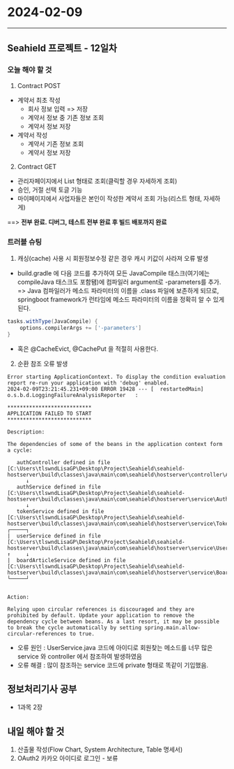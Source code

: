 # 2024-02-09

---

## Seahield 프로젝트 - 12일차

### 오늘 해야 할 것

1. Contract POST

- 계약서 최초 작성
  - 회사 정보 입력 => 저장
  - 계약서 정보 중 기존 정보 조회
  - 계약서 정보 저장
- 계약서 작성
  - 계약서 기존 정보 조회
  - 계약서 정보 저장

2. Contract GET

- 관리자페이지에서 List 형태로 조회(클릭할 경우 자세하게 조회)
- 승인, 거절 선택 토글 기능
- 마이페이지에서 사업자들은 본인이 작성한 계약서 조회 가능(리스트 형태, 자세하게)

==> <b>전부 완료. 디버그, 테스트 전부 완료 후 빌드 배포까지 완료</b>

### 트러블 슈팅

1. 캐싱(cache) 사용 시 회원정보수정 같은 경우 캐시 키값이 사라져 오류 발생

- build.gradle 에 다음 코드를 추가하여 모든 JavaCompile 태스크(여기에는 compileJava 태스크도 포함됌)에 컴파일러 argument로 -parameters를 추가. => Java 컴파일러가 메소드 파라미터의 이름을 .class 파일에 보존하게 되므로, springboot framework가 런타임에 메소드 파라미터의 이름을 정확히 알 수 있게 된다.

```gradle
tasks.withType(JavaCompile) {
    options.compilerArgs += ['-parameters']
}
```

- 혹은 @CacheEvict, @CachePut 을 적절히 사용한다.

2. 순환 참조 오류 발생

```shell
Error starting ApplicationContext. To display the condition evaluation report re-run your application with 'debug' enabled.
2024-02-09T23:21:45.231+09:00 ERROR 19428 --- [  restartedMain] o.s.b.d.LoggingFailureAnalysisReporter   :

***************************
APPLICATION FAILED TO START
***************************

Description:

The dependencies of some of the beans in the application context form a cycle:

   authController defined in file [C:\Users\tlswndLisaGP\Desktop\Project\Seahield\seahield-hostserver\build\classes\java\main\com\seahield\hostserver\controller\AuthController.class]
      ↓
   authService defined in file [C:\Users\tlswndLisaGP\Desktop\Project\Seahield\seahield-hostserver\build\classes\java\main\com\seahield\hostserver\service\AuthService.class]
      ↓
   tokenService defined in file [C:\Users\tlswndLisaGP\Desktop\Project\Seahield\seahield-hostserver\build\classes\java\main\com\seahield\hostserver\service\TokenService.class]
┌─────┐
|  userService defined in file [C:\Users\tlswndLisaGP\Desktop\Project\Seahield\seahield-hostserver\build\classes\java\main\com\seahield\hostserver\service\UserService.class]
↑     ↓
|  boardArticleService defined in file [C:\Users\tlswndLisaGP\Desktop\Project\Seahield\seahield-hostserver\build\classes\java\main\com\seahield\hostserver\service\BoardArticleService.class]
└─────┘


Action:

Relying upon circular references is discouraged and they are prohibited by default. Update your application to remove the dependency cycle between beans. As a last resort, it may be possible to break the cycle automatically by setting spring.main.allow-circular-references to true.
```

- 오류 원인 : UserService.java 코드에 아이디로 회원찾는 메소드를 너무 많은 service 와 controller 에서 참조하여 발생하였음
- 오류 해결 : 많이 참조하는 service 코드에 private 형태로 똑같이 기입했음.

## 정보처리기사 공부

- 1과목 2장

## 내일 해야 할 것

1. 산출물 작성(Flow Chart, System Architecture, Table 명세서)
2. OAuth2 카카오 아이디로 로그인 - 보류
